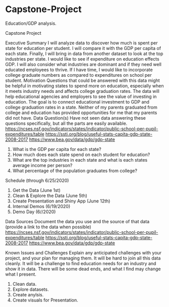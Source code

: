 # Capstone-Project
Education/GDP analysis. 

Capstone Project

Executive Summary
I will analyze data to discover how much is spent per state for education per student. I will compare it with the GDP per capita of each state. Finally, I will bring in data from another dataset to look at the top industries per state. I would like to see if expenditure on education effects GDP. I will also consider what industries are dominant and if they need well educated employees to thrive. If I have time, I would like to incorporate college graduate numbers as compared to expenditures on school per student.
Motivation
Questions that could be answered with this data might be helpful in motivating states to spend more on education, especially when it meets industry needs and affects college graduation rates.
The data will help educational agencies and employers to see the value of investing in education. The goal is to connect educational investment to GDP  and college graduation rates in a state. Neither of my parents graduated from college and education has provided opportunities for me that my parents did not have.
Data Question(s)
Have not seen data answering these questions specifically, but all the parts are easily available.
https://ncses.nsf.gov/indicators/states/indicator/public-school-per-pupil-expenditures/table
https://ssti.org/blog/useful-stats-capita-gdp-state-2008-2017
https://www.bea.gov/data/gdp/gdp-state
1.	What is the GDP per capita for each state?
2.	How much does each state spend on each student for education?
3.	What are the top industries in each state and what is each states average income per person? 
4.	What percentage of the population graduates from college?

Schedule (through 6/25/2020)
1.	Get the Data (June 1st)
2.	Clean & Explore the Data (June 5th)
3.	Create Presentation and Shiny App (June 12th)
4.	Internal Demos (6/19/2020)
5.	Demo Day (6//2020)

Data Sources
Document the data you use and the source of that data (provide a link to the data when possible)
https://ncses.nsf.gov/indicators/states/indicator/public-school-per-pupil-expenditures/table
https://ssti.org/blog/useful-stats-capita-gdp-state-2008-2017
https://www.bea.gov/data/gdp/gdp-state

Known Issues and Challenges
Explain any anticipated challenges with your project, and your plan for managing them. 
It will be hard to join all this data cleanly. It will be a challenge to find education needs for an industry and show it in data. There will be some dead ends, and what I find may change what I present.




1. Clean data.
2. Explore datasets.
3. Create anylsis.
4. Create visuals for Presentation.


